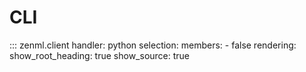 # CLI

::: zenml.client
    handler: python
    selection:
      members:
        - false
    rendering:
      show_root_heading: true
      show_source: true
